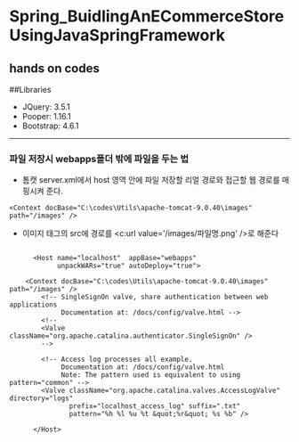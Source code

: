 # Spring_BuidlingAnECommerceStoreUsingJavaSpringFramework
hands on codes
-----------------
##Libraries
- JQuery: 3.5.1
- Pooper: 1.16.1
- Bootstrap: 4.6.1
-------------------------
### 파일 저장시 webapps폴더 밖에 파일을 두는 법
 - 톰캣 server.xml에서 host 영역 안에 파일 저장할 리얼 경로와 접근할 웹 경로를 매핑시켜 준다.
```
<Context docBase="C:\codes\Utils\apache-tomcat-9.0.40\images"  path="/images" />
```
 - 이미지 태그의 src에 경로를 <c:url value='/images/파일명.png' />로 해준다

```

      <Host name="localhost"  appBase="webapps"
            unpackWARs="true" autoDeploy="true">

	<Context docBase="C:\codes\Utils\apache-tomcat-9.0.40\images"  path="/images" />
        <!-- SingleSignOn valve, share authentication between web applications
             Documentation at: /docs/config/valve.html -->
        <!--
        <Valve className="org.apache.catalina.authenticator.SingleSignOn" />
        -->

        <!-- Access log processes all example.
             Documentation at: /docs/config/valve.html
             Note: The pattern used is equivalent to using pattern="common" -->
        <Valve className="org.apache.catalina.valves.AccessLogValve" directory="logs"
               prefix="localhost_access_log" suffix=".txt"
               pattern="%h %l %u %t &quot;%r&quot; %s %b" />

      </Host>
```
